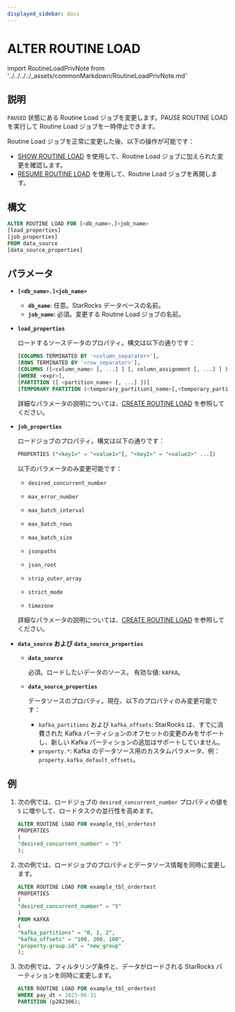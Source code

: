 ```yaml
---
displayed_sidebar: docs
---
```


# ALTER ROUTINE LOAD

import RoutineLoadPrivNote from '../../../../_assets/commonMarkdown/RoutineLoadPrivNote.md'

## 説明

`PAUSED` 状態にある Routine Load ジョブを変更します。PAUSE ROUTINE LOAD を実行して Routine Load ジョブを一時停止できます。

Routine Load ジョブを正常に変更した後、以下の操作が可能です：

- [SHOW ROUTINE LOAD](SHOW_ROUTINE_LOAD.md) を使用して、Routine Load ジョブに加えられた変更を確認します。
- [RESUME ROUTINE LOAD](RESUME_ROUTINE_LOAD.md) を使用して、Routine Load ジョブを再開します。

<RoutineLoadPrivNote />

## 構文

```SQL
ALTER ROUTINE LOAD FOR [<db_name>.]<job_name>
[load_properties]
[job_properties]
FROM data_source
[data_source_properties]
```

## パラメータ

- **`[<db_name>.]<job_name>`**
  - **`db_name`**: 任意。StarRocks データベースの名前。
  - **`job_name`:** 必須。変更する Routine Load ジョブの名前。
- **`load_properties`**

   ロードするソースデータのプロパティ。構文は以下の通りです：

   ```SQL
   [COLUMNS TERMINATED BY '<column_separator>'],
   [ROWS TERMINATED BY '<row_separator>'],
   [COLUMNS ([<column_name> [, ...] ] [, column_assignment [, ...] ] )],
   [WHERE <expr>],
   [PARTITION ([ <partition_name> [, ...] ])]
   [TEMPORARY PARTITION (<temporary_partition1_name>[,<temporary_partition2_name>,...])]
   ```

   詳細なパラメータの説明については、[CREATE ROUTINE LOAD](CREATE_ROUTINE_LOAD.md#load_properties) を参照してください。

- **`job_properties`**

  ロードジョブのプロパティ。構文は以下の通りです：

  ```SQL
  PROPERTIES ("<key1>" = "<value1>"[, "<key2>" = "<value2>" ...])
  ```

  以下のパラメータのみ変更可能です：

  - `desired_concurrent_number`

  - `max_error_number`

  - `max_batch_interval`

  - `max_batch_rows`

  - `max_batch_size`

  - `jsonpaths`

  - `json_root`

  - `strip_outer_array`

  - `strict_mode`

  - `timezone`

  詳細なパラメータの説明については、[CREATE ROUTINE LOAD](CREATE_ROUTINE_LOAD.md#job_properties) を参照してください。

- **`data_source`** **および** **`data_source_properties`**

  - **`data_source`**

    必須。ロードしたいデータのソース。 有効な値: `KAFKA`。

  - **`data_source_properties`**

    データソースのプロパティ。現在、以下のプロパティのみ変更可能です：
    - `kafka_partitions` および `kafka_offsets`: StarRocks は、すでに消費された Kafka パーティションのオフセットの変更のみをサポートし、新しい Kafka パーティションの追加はサポートしていません。
    - `property.*`: Kafka のデータソース用のカスタムパラメータ、例：`property.kafka_default_offsets`。

## 例

1. 次の例では、ロードジョブの `desired_concurrent_number` プロパティの値を `5` に増やして、ロードタスクの並行性を高めます。

   ```SQL
   ALTER ROUTINE LOAD FOR example_tbl_ordertest
   PROPERTIES
   (
   "desired_concurrent_number" = "5"
   );
   ```

2. 次の例では、ロードジョブのプロパティとデータソース情報を同時に変更します。

   ```SQL
   ALTER ROUTINE LOAD FOR example_tbl_ordertest
   PROPERTIES
   (
   "desired_concurrent_number" = "5"
   )
   FROM KAFKA
   (
   "kafka_partitions" = "0, 1, 2",
   "kafka_offsets" = "100, 200, 100",
   "property.group.id" = "new_group"
   );
   ```

3. 次の例では、フィルタリング条件と、データがロードされる StarRocks パーティションを同時に変更します。

   ```SQL
   ALTER ROUTINE LOAD FOR example_tbl_ordertest
   WHERE pay_dt < 2023-06-31
   PARTITION (p202306);
   ```